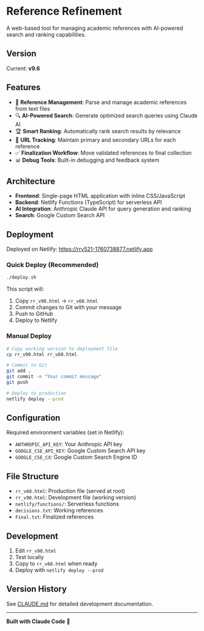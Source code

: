 # Reference Refinement

A web-based tool for managing academic references with AI-powered search and ranking capabilities.

## Version

Current: **v9.6**

## Features

- 📝 **Reference Management**: Parse and manage academic references from text files
- 🔍 **AI-Powered Search**: Generate optimized search queries using Claude AI
- 🏆 **Smart Ranking**: Automatically rank search results by relevance
- 🔗 **URL Tracking**: Maintain primary and secondary URLs for each reference
- ✅ **Finalization Workflow**: Move validated references to final collection
- 📊 **Debug Tools**: Built-in debugging and feedback system

## Architecture

- **Frontend**: Single-page HTML application with inline CSS/JavaScript
- **Backend**: Netlify Functions (TypeScript) for serverless API
- **AI Integration**: Anthropic Claude API for query generation and ranking
- **Search**: Google Custom Search API

## Deployment

Deployed on Netlify: https://rrv521-1760738877.netlify.app

### Quick Deploy (Recommended)

```bash
./deploy.sh
```

This script will:
1. Copy `rr_v90.html` → `rr_v60.html`
2. Commit changes to Git with your message
3. Push to GitHub
4. Deploy to Netlify

### Manual Deploy

```bash
# Copy working version to deployment file
cp rr_v90.html rr_v60.html

# Commit to Git
git add .
git commit -m "Your commit message"
git push

# Deploy to production
netlify deploy --prod
```

## Configuration

Required environment variables (set in Netlify):
- `ANTHROPIC_API_KEY`: Your Anthropic API key
- `GOOGLE_CSE_API_KEY`: Google Custom Search API key
- `GOOGLE_CSE_CX`: Google Custom Search Engine ID

## File Structure

- `rr_v60.html`: Production file (served at root)
- `rr_v90.html`: Development file (working version)
- `netlify/functions/`: Serverless functions
- `decisions.txt`: Working references
- `Final.txt`: Finalized references

## Development

1. Edit `rr_v90.html`
2. Test locally
3. Copy to `rr_v60.html` when ready
4. Deploy with `netlify deploy --prod`

## Version History

See [CLAUDE.md](CLAUDE.md) for detailed development documentation.

---

**Built with Claude Code** 🤖
